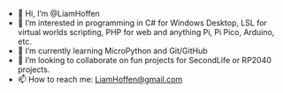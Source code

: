 - 👋 Hi, I’m @LiamHoffen
- 👀 I’m interested in programming in C# for Windows Desktop, LSL for virtual worlds scripting, PHP for web and anything Pi, Pi Pico, Arduino, etc.
- 🌱 I’m currently learning MicroPython and Git/GitHub
- 💞️ I’m looking to collaborate on fun projects for SecondLife or RP2040 projects.
- 📫 How to reach me: LiamHoffen@gmail.com

<!---
LiamHoffen/LiamHoffen is a ✨ special ✨ repository because its `README.md` (this file) appears on your GitHub profile.
You can click the Preview link to take a look at your changes.
--->

